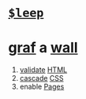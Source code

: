 
# [`$leep`](index.html)

# [graf](../../generate) a [wall](https://webmural.com/wall)

1. [validate](https://validator.w3.org/#validate_by_input) [HTML](index.html)
1. [cascade](wall.css) [CSS](https://webmural.com/css)
1. enable [Pages](../../settings/pages)
